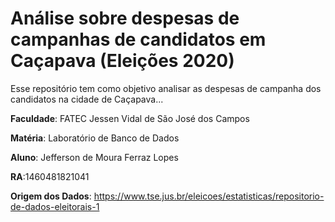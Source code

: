 # Análise sobre despesas de campanhas de candidatos em Caçapava (Eleições 2020)

Esse repositório tem como objetivo analisar as despesas de campanha dos candidatos na cidade de Caçapava...

**Faculdade**: FATEC Jessen Vidal de São José dos Campos

**Matéria**: Laboratório de Banco de Dados

**Aluno**: Jefferson de Moura Ferraz Lopes

**RA**:1460481821041

**Origem dos Dados**: https://www.tse.jus.br/eleicoes/estatisticas/repositorio-de-dados-eleitorais-1
